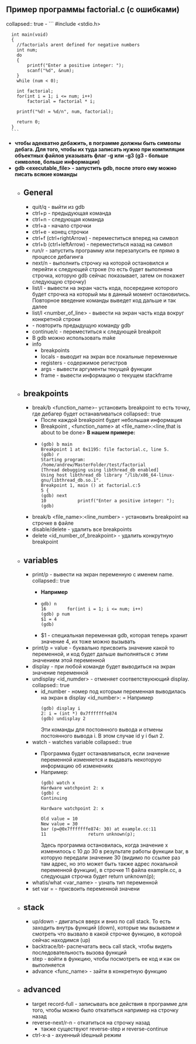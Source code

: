## Пример программы factorial.c (с ошибками)
collapsed:: true
	- ```
	  #include <stdio.h>
	  
	  
	  int main(void)
	  {
	  	//factorials arent defined for negative numbers 
	  	int num;
	  	do
	  	{
	  		printf("Enter a positive integer: ");
	  		scanf("%d", &num);
	  	}
	  	while (num < 0);
	  
	  	int factorial;
	  	for(int i = 1; i <= num; i++)
	  		factorial = factorial * i;
	  
	  	printf("%d! = %d/n", num, factorial);
	  
	  	return 0;
	  }
	  ```
- **чтобы адекватно дебажить, в пограмме должны быть символы дебага. Для того, чтобы их туда записать нужно при компиляции объектных файлов указывать флаг -g или -g3 (g3 - больше символов, больше информации)**
- **gdb <executable_file> - запустить gdb, после этого ему можно писать всякие команды**
	- ## General
		- quit/q - выйти из  gdb
		- ctrl+p - предыдующая команда
		- ctrl+n - следующая команда
		- ctrl+a - начало строчки
		- ctrl+e - конец строчки
		- ctrl+f (ctrl+rightArrow) - переместиться вперед на символ
		- ctrl+b (ctrl+leftArrow) - переместиться назад на символ
		- run/r - запустить программу или перезапусить ее прямо в процессе дебагинга
		- next/n - выполнить строчку на которой остановился и перейти к следующей строке (то есть будет выполнена строчка, которую gdb сейчас показывает, затем он покажет следующую строчку)
		- list/l - вывести на экран часть кода, посередине которого будет строчка на который мы в данный момент остановились. Повторное введение команды выведет код дальше и так далее
		- list/l <number_of_line> - вывести на экран часть кода вокруг конкретной строки
		- <enter> - повторить предыдущую команду gdb
		- continue/c - переместиться к следующей breakpoit
		- В gdb можно использовать make
		- info
			- breakpoints
			- locals - выводит на экран все локальные переменные
			- registers - содержимое регистров
			- args - вывести аргументы текущей функции
			- frame - вывести информацию о текущем stackframe
	- ## breakpoints
		- break/b <function_name>- установить breakpoint то есть точку, где дебагер будет останавливаться
		  collapsed:: true
			- После каждой breakpoint будет небольшая информация
			- Breakpoint <number>, <function_name> at <file_name>:<line,that is about to be done>
			  <number of line>                     <line about to execute but has not yet>
			  **В нашем примере:**
			- ```
			  (gdb) b main
			  Breakpoint 1 at 0x1195: file factorial.c, line 5.
			  (gdb) r
			  Starting program: /home/andrew/MasterFolder/test/factorial 
			  [Thread debugging using libthread_db enabled]
			  Using host libthread_db library "/lib/x86_64-linux-gnu/libthread_db.so.1".
			  Breakpoint 1, main () at factorial.c:5
			  5	{
			  (gdb) next
			  10			printf("Enter a positive integer: ");
			  (gdb)
			  ```
		- break/b <file_name>:<line_number> - установить breakpoint на строчке в файле
		- disable/delete - удалить все breakpoints
		- delete <id_number_of_breakpoint> - удалить конкрутную breakpoint
	- ## variables
		- print/p <name> - вывести на экран переменную с именем name.
		  collapsed:: true
			- **Например**
			- ```
			  gdb) n
			  16		for(int i = 1; i <= num; i++)
			  (gdb) p num
			  $1 = 4
			  (gdb) 
			  
			  ```
			- $1 - специальная переменная gdb, которая теперь хранит значение 4, их тоже можно вызывать
		- print/p <name> = value - буквально присвоить значение какой то переменной, и код будет дальше выполняться с этим значением этой переменной
		- display <name> - при любой команде будет выводиться на экран значение переменной <name>
		- undisplay <id_numder> - отменяет соответствуюющий display.
		  collapsed:: true
			- id_number - номер под которым переменная выводилась на экран в display
			  <id_number>: <name> = <value>
			  Например
			  ```
			  (gdb) display i
			  2: i = (int *) 0x7fffffffe874
			  (gdb) undisplay 2
			  ```
			  Эти команды для постоянного вывода и отмены постоянного вывода i. В этом случае id у i был 2.
		- watch <name> - watches variable <name>
		  collapsed:: true
			- Программа будет останавливаться, если значение переменной изменяется и выдавать некоторую информацию об изменениях
			- Например:
			  ```
			  (gdb) watch x
			  Hardware watchpoint 2: x
			  (gdb) c
			  Continuing
			  
			  Hardware watchpoint 2: x
			  
			  Old value = 10
			  New value = 30
			  bar (p=@0x7fffffffe874: 30) at example.cc:11
			  11                return unknown(p);
			  ```
			  Здесь программа остановилась, когда значение х изменилось с 10 до 30 в результате работы функции bar, в которую передали значение 30 (видимо по ссылке раз там адрес, но это может быть также адрес локальной переменной функции), в строчке 11 файла example.cc, а следующая строчка будет return unknown(p);
		- whatis/what <var_name> - узнать тип переменной
		- set var <name> = <value> - присвоить переменной значени
	- ## stack
		- up/down - двигаться вверх и вниз по call stack. То есть заходить внутрь функций (down), которые мы вызываем и смотреть что вызвало в какой строчке функцию, в которой сейчас находимся (up)
		- backtrace/bt- распечатать весь call stack, чтобы видеть последовательность вызова функций
		- step - войти в функцию, чтобы посмотреть ее код и как он выполняется
		- advance <func_name> - зайти в конкретную функцию
	- ## advanced
		- target record-full - записывать все действия в программе для того, чтобы можно было откатиться например на строчку назад
		- reverse-next/r-n - откатиться на строчку назад
			- также существуют reverse-step и reverse-continue
		- ctrl-x-a    - ахуенный ideшный режим